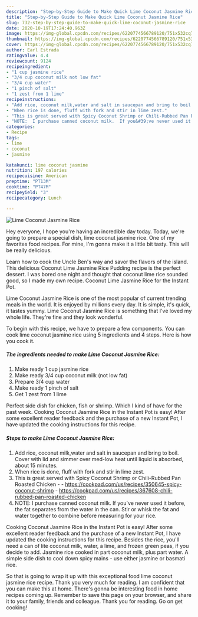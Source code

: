 ```yaml
---
description: "Step-by-Step Guide to Make Quick Lime Coconut Jasmine Rice"
title: "Step-by-Step Guide to Make Quick Lime Coconut Jasmine Rice"
slug: 732-step-by-step-guide-to-make-quick-lime-coconut-jasmine-rice
date: 2020-10-19T17:24:40.963Z
image: https://img-global.cpcdn.com/recipes/6220774566789120/751x532cq70/lime-coconut-jasmine-rice-recipe-main-photo.jpg
thumbnail: https://img-global.cpcdn.com/recipes/6220774566789120/751x532cq70/lime-coconut-jasmine-rice-recipe-main-photo.jpg
cover: https://img-global.cpcdn.com/recipes/6220774566789120/751x532cq70/lime-coconut-jasmine-rice-recipe-main-photo.jpg
author: Earl Estrada
ratingvalue: 4.4
reviewcount: 9124
recipeingredient:
- "1 cup jasmine rice"
- "3/4 cup coconut milk not low fat"
- "3/4 cup water"
- "1 pinch of salt"
- "1 zest from 1 lime"
recipeinstructions:
- "Add rice, coconut milk,water and salt in saucepan and bring to boil.  Cover with lid and simmer over med-low heat until liquid is absorbed, about 15 minutes."
- "When rice is done, fluff with fork and stir in lime zest."
- "This is great served with Spicy Coconut Shrimp or Chili-Rubbed Pan Roasted Chicken  https://cookpad.com/us/recipes/350645-spicy-coconut-shrimp https://cookpad.com/us/recipes/367608-chili-rubbed-pan-roasted-chicken"
- "NOTE:  I purchase canned coconut milk.  If you&#39;ve never used it before, the fat separates from the water in the can.  Stir or whisk the fat and water together to combine before measuring for your rice."
categories:
- Recipe
tags:
- lime
- coconut
- jasmine

katakunci: lime coconut jasmine 
nutrition: 197 calories
recipecuisine: American
preptime: "PT13M"
cooktime: "PT47M"
recipeyield: "3"
recipecategory: Lunch

---
```



![Lime Coconut Jasmine Rice](https://img-global.cpcdn.com/recipes/6220774566789120/751x532cq70/lime-coconut-jasmine-rice-recipe-main-photo.jpg)

Hey everyone, I hope you're having an incredible day today. Today, we're going to prepare a special dish, lime coconut jasmine rice. One of my favorites food recipes. For mine, I'm gonna make it a little bit tasty. This will be really delicious.

Learn how to cook the Uncle Ben&#39;s way and savor the flavors of the island. This delicious Coconut Lime Jasmine Rice Pudding recipe is the perfect dessert. I was bored one night and thought that coconut lime rice sounded good, so I made my own recipe. Coconut Lime Jasmine Rice for the Instant Pot.

Lime Coconut Jasmine Rice is one of the most popular of current trending meals in the world. It is enjoyed by millions every day. It is simple, it's quick, it tastes yummy. Lime Coconut Jasmine Rice is something that I've loved my whole life. They're fine and they look wonderful.


To begin with this recipe, we have to prepare a few components. You can cook lime coconut jasmine rice using 5 ingredients and 4 steps. Here is how you cook it.

<!--inarticleads1-->

##### The ingredients needed to make Lime Coconut Jasmine Rice:

1. Make ready 1 cup jasmine rice
1. Make ready 3/4 cup coconut milk (not low fat)
1. Prepare 3/4 cup water
1. Make ready 1 pinch of salt
1. Get 1 zest from 1 lime


Perfect side dish for chicken, fish or shrimp. Which I kind of have for the past week. Cooking Coconut Jasmine Rice in the Instant Pot is easy! After some excellent reader feedback and the purchase of a new Instant Pot, I have updated the cooking instructions for this recipe. 

<!--inarticleads2-->

##### Steps to make Lime Coconut Jasmine Rice:

1. Add rice, coconut milk,water and salt in saucepan and bring to boil.  Cover with lid and simmer over med-low heat until liquid is absorbed, about 15 minutes.
1. When rice is done, fluff with fork and stir in lime zest.
1. This is great served with Spicy Coconut Shrimp or Chili-Rubbed Pan Roasted Chicken -  - https://cookpad.com/us/recipes/350645-spicy-coconut-shrimp - https://cookpad.com/us/recipes/367608-chili-rubbed-pan-roasted-chicken
1. NOTE:  I purchase canned coconut milk.  If you&#39;ve never used it before, the fat separates from the water in the can.  Stir or whisk the fat and water together to combine before measuring for your rice.


Cooking Coconut Jasmine Rice in the Instant Pot is easy! After some excellent reader feedback and the purchase of a new Instant Pot, I have updated the cooking instructions for this recipe. Besides the rice, you&#39;ll need a can of lite coconut milk, water, a lime, and frozen green peas, if you decide to add. Jasmine rice cooked in part coconut milk, plus part water. A simple side dish to cool down spicy mains - use either jasmine or basmati rice. 

So that is going to wrap it up with this exceptional food lime coconut jasmine rice recipe. Thank you very much for reading. I am confident that you can make this at home. There's gonna be interesting food in home recipes coming up. Remember to save this page on your browser, and share it to your family, friends and colleague. Thank you for reading. Go on get cooking!
